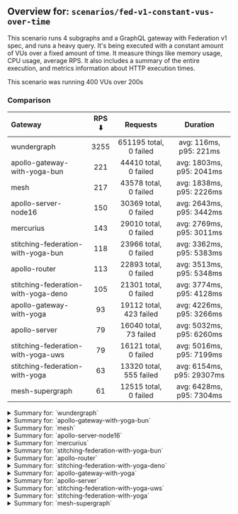 ## Overview for: `scenarios/fed-v1-constant-vus-over-time`


This scenario runs 4 subgraphs and a GraphQL gateway with Federation v1 spec, and runs a heavy query. It's being executed with a constant amount of VUs over a fixed amount of time. It measure things like memory usage, CPU usage, average RPS. It also includes a summary of the entire execution, and metrics information about HTTP execution times.


This scenario was running 400 VUs over 200s


### Comparison


| Gateway                             | RPS ⬇️ |        Requests         |         Duration          |
| :---------------------------------- | :----: | :---------------------: | :-----------------------: |
| wundergraph                         |  3255  | 651195 total, 0 failed  |  avg: 116ms, p95: 221ms   |
| apollo-gateway-with-yoga-bun        |  221   |  44410 total, 0 failed  | avg: 1803ms, p95: 2041ms  |
| mesh                                |  217   |  43578 total, 0 failed  | avg: 1838ms, p95: 2226ms  |
| apollo-server-node16                |  150   |  30369 total, 0 failed  | avg: 2643ms, p95: 3442ms  |
| mercurius                           |  143   |  29010 total, 0 failed  | avg: 2769ms, p95: 3011ms  |
| stitching-federation-with-yoga-bun  |  118   |  23966 total, 0 failed  | avg: 3362ms, p95: 5383ms  |
| apollo-router                       |  113   |  22893 total, 0 failed  | avg: 3513ms, p95: 5348ms  |
| stitching-federation-with-yoga-deno |  105   |  21301 total, 0 failed  | avg: 3774ms, p95: 4128ms  |
| apollo-gateway-with-yoga            |   93   | 19112 total, 423 failed | avg: 4226ms, p95: 3266ms  |
| apollo-server                       |   79   | 16040 total, 73 failed  | avg: 5032ms, p95: 6260ms  |
| stitching-federation-with-yoga-uws  |   79   |  16121 total, 0 failed  | avg: 5016ms, p95: 7199ms  |
| stitching-federation-with-yoga      |   63   | 13320 total, 555 failed | avg: 6154ms, p95: 29307ms |
| mesh-supergraph                     |   61   |  12515 total, 0 failed  | avg: 6428ms, p95: 7304ms  |



<details>
  <summary>Summary for: `wundergraph`</summary>

  **K6 Output**




```
     ✓ response code was 200
     ✓ no graphql errors
     ✓ valid response structure

     checks.........................: 100.00% ✓ 1953585     ✗ 0     
     data_received..................: 94 MB   472 kB/s
     data_sent......................: 773 MB  3.9 MB/s
     http_req_blocked...............: avg=118.5µs  min=700ns   med=1.5µs    max=471.49ms p(90)=2.8µs    p(95)=3.7µs   
     http_req_connecting............: avg=109.43µs min=0s      med=0s       max=367.6ms  p(90)=0s       p(95)=0s      
     http_req_duration..............: avg=115.82ms min=238.6µs med=105.01ms max=896.41ms p(90)=179.09ms p(95)=220.69ms
       { expected_response:true }...: avg=115.82ms min=238.6µs med=105.01ms max=896.41ms p(90)=179.09ms p(95)=220.69ms
   ✓ http_req_failed................: 0.00%   ✓ 0           ✗ 651195
     http_req_receiving.............: avg=532.27µs min=10.1µs  med=20.6µs   max=377.63ms p(90)=63.2µs   p(95)=210.1µs 
     http_req_sending...............: avg=229.71µs min=5.5µs   med=9.29µs   max=285.64ms p(90)=23.3µs   p(95)=93µs    
     http_req_tls_handshaking.......: avg=0s       min=0s      med=0s       max=0s       p(90)=0s       p(95)=0s      
     http_req_waiting...............: avg=115.06ms min=208.5µs med=104.48ms max=896.37ms p(90)=177.49ms p(95)=218.61ms
     http_reqs......................: 651195  3255.223712/s
     iteration_duration.............: avg=122.71ms min=331.7µs med=109.31ms max=896.55ms p(90)=190.98ms p(95)=236.57ms
     iterations.....................: 651195  3255.223712/s
     vus............................: 400     min=400       max=400 
     vus_max........................: 400     min=400       max=400 
```


**Performance Overview**


<img src="https://imagedelivery.net/KYe9TScr4TldYHA48pczVg/8140c959-772a-48b6-ff63-32728a1e0100/public" alt="Performance Overview" />


**Subgraphs Overview**


<img src="https://imagedelivery.net/KYe9TScr4TldYHA48pczVg/7b16d808-efe8-4f92-5834-ac042970c100/public" alt="Subgraphs Overview" />


**HTTP Overview**


<img src="https://imagedelivery.net/KYe9TScr4TldYHA48pczVg/580c2cca-397e-4b11-0c45-76eb97a91700/public" alt="HTTP Overview" />


  </details>

<details>
  <summary>Summary for: `apollo-gateway-with-yoga-bun`</summary>

  **K6 Output**




```
     ✓ response code was 200
     ✓ no graphql errors
     ✓ valid response structure

     checks.........................: 100.00% ✓ 133230     ✗ 0    
     data_received..................: 224 MB  1.1 MB/s
     data_sent......................: 53 MB   263 kB/s
     http_req_blocked...............: avg=421.82µs min=700ns  med=1.6µs max=94.61ms  p(90)=2.2µs   p(95)=2.8µs  
     http_req_connecting............: avg=413.17µs min=0s     med=0s    max=90.06ms  p(90)=0s      p(95)=0s     
     http_req_duration..............: avg=1.8s     min=1.13s  med=1.76s max=5.43s    p(90)=1.96s   p(95)=2.04s  
       { expected_response:true }...: avg=1.8s     min=1.13s  med=1.76s max=5.43s    p(90)=1.96s   p(95)=2.04s  
   ✓ http_req_failed................: 0.00%   ✓ 0          ✗ 44410
     http_req_receiving.............: avg=270.32µs min=14.7µs med=30µs  max=85.18ms  p(90)=51.09µs p(95)=59.49µs
     http_req_sending...............: avg=78.85µs  min=4.89µs med=10µs  max=123.16ms p(90)=18.99µs p(95)=25.4µs 
     http_req_tls_handshaking.......: avg=0s       min=0s     med=0s    max=0s       p(90)=0s      p(95)=0s     
     http_req_waiting...............: avg=1.8s     min=1.1s   med=1.76s max=5.43s    p(90)=1.96s   p(95)=2.04s  
     http_reqs......................: 44410   221.525098/s
     iteration_duration.............: avg=1.8s     min=1.13s  med=1.76s max=5.43s    p(90)=1.96s   p(95)=2.04s  
     iterations.....................: 44410   221.525098/s
     vus............................: 400     min=400      max=400
     vus_max........................: 400     min=400      max=400
```


**Performance Overview**


<img src="https://imagedelivery.net/KYe9TScr4TldYHA48pczVg/4a65e1fc-898b-4bf9-702a-86d682552500/public" alt="Performance Overview" />


**Subgraphs Overview**


<img src="https://imagedelivery.net/KYe9TScr4TldYHA48pczVg/31ca8ae0-8e43-4645-522b-e057cc664b00/public" alt="Subgraphs Overview" />


**HTTP Overview**


<img src="https://imagedelivery.net/KYe9TScr4TldYHA48pczVg/005bfc22-bb84-4fd0-26f7-da2241839b00/public" alt="HTTP Overview" />


  </details>

<details>
  <summary>Summary for: `mesh`</summary>

  **K6 Output**




```
     ✓ response code was 200
     ✓ no graphql errors
     ✓ valid response structure

     checks.........................: 100.00% ✓ 130734     ✗ 0    
     data_received..................: 56 MB   277 kB/s
     data_sent......................: 52 MB   258 kB/s
     http_req_blocked...............: avg=566.66µs min=1µs      med=2.1µs  max=115.6ms p(90)=3.3µs  p(95)=4.3µs  
     http_req_connecting............: avg=554.6µs  min=0s       med=0s     max=91.04ms p(90)=0s     p(95)=0s     
     http_req_duration..............: avg=1.83s    min=760.51ms med=1.8s   max=4.71s   p(90)=2.06s  p(95)=2.22s  
       { expected_response:true }...: avg=1.83s    min=760.51ms med=1.8s   max=4.71s   p(90)=2.06s  p(95)=2.22s  
   ✓ http_req_failed................: 0.00%   ✓ 0          ✗ 43578
     http_req_receiving.............: avg=97.22µs  min=15.6µs   med=41.1µs max=56.91ms p(90)=75.1µs p(95)=118.8µs
     http_req_sending...............: avg=129.74µs min=7.4µs    med=13.5µs max=90.09ms p(90)=28.7µs p(95)=69.3µs 
     http_req_tls_handshaking.......: avg=0s       min=0s       med=0s     max=0s      p(90)=0s     p(95)=0s     
     http_req_waiting...............: avg=1.83s    min=760.46ms med=1.8s   max=4.7s    p(90)=2.06s  p(95)=2.22s  
     http_reqs......................: 43578   217.064027/s
     iteration_duration.............: avg=1.83s    min=760.68ms med=1.8s   max=4.73s   p(90)=2.06s  p(95)=2.22s  
     iterations.....................: 43578   217.064027/s
     vus............................: 216     min=216      max=400
     vus_max........................: 400     min=400      max=400
```


**Performance Overview**


<img src="https://imagedelivery.net/KYe9TScr4TldYHA48pczVg/35fefc51-920e-4c88-cb7a-15305a1bb900/public" alt="Performance Overview" />


**Subgraphs Overview**


<img src="https://imagedelivery.net/KYe9TScr4TldYHA48pczVg/1a2a4370-1c3c-4cbc-92ff-e225991bad00/public" alt="Subgraphs Overview" />


**HTTP Overview**


<img src="https://imagedelivery.net/KYe9TScr4TldYHA48pczVg/87081708-1b3b-44b2-384c-ed0524372d00/public" alt="HTTP Overview" />


  </details>

<details>
  <summary>Summary for: `apollo-server-node16`</summary>

  **K6 Output**




```
     ✓ response code was 200
     ✓ no graphql errors
     ✓ valid response structure

     checks.........................: 100.00% ✓ 91107      ✗ 0    
     data_received..................: 159 MB  788 kB/s
     data_sent......................: 36 MB   179 kB/s
     http_req_blocked...............: avg=616.14µs min=800ns  med=1.7µs  max=131.14ms p(90)=2.7µs  p(95)=3.3µs  
     http_req_connecting............: avg=603.1µs  min=0s     med=0s     max=102.75ms p(90)=0s     p(95)=0s     
     http_req_duration..............: avg=2.64s    min=1.62s  med=2.5s   max=6.65s    p(90)=3.18s  p(95)=3.44s  
       { expected_response:true }...: avg=2.64s    min=1.62s  med=2.5s   max=6.65s    p(90)=3.18s  p(95)=3.44s  
   ✓ http_req_failed................: 0.00%   ✓ 0          ✗ 30369
     http_req_receiving.............: avg=73.77µs  min=17.5µs med=40.8µs max=31.15ms  p(90)=63µs   p(95)=75.05µs
     http_req_sending...............: avg=130.09µs min=6.1µs  med=10.9µs max=48.72ms  p(90)=23.9µs p(95)=27.3µs 
     http_req_tls_handshaking.......: avg=0s       min=0s     med=0s     max=0s       p(90)=0s     p(95)=0s     
     http_req_waiting...............: avg=2.64s    min=1.62s  med=2.5s   max=6.65s    p(90)=3.18s  p(95)=3.44s  
     http_reqs......................: 30369   150.821542/s
     iteration_duration.............: avg=2.64s    min=1.63s  med=2.5s   max=6.69s    p(90)=3.18s  p(95)=3.44s  
     iterations.....................: 30369   150.821542/s
     vus............................: 252     min=252      max=400
     vus_max........................: 400     min=400      max=400
```


**Performance Overview**


<img src="https://imagedelivery.net/KYe9TScr4TldYHA48pczVg/c089dcdc-fde8-4a30-9abc-6df1a3f1bc00/public" alt="Performance Overview" />


**Subgraphs Overview**


<img src="https://imagedelivery.net/KYe9TScr4TldYHA48pczVg/1bc9abb4-8149-4430-6dad-af7896115d00/public" alt="Subgraphs Overview" />


**HTTP Overview**


<img src="https://imagedelivery.net/KYe9TScr4TldYHA48pczVg/1a1932b4-bd48-445c-8443-12cc32321900/public" alt="HTTP Overview" />


  </details>

<details>
  <summary>Summary for: `mercurius`</summary>

  **K6 Output**




```
     ✓ response code was 200
     ✓ no graphql errors
     ✓ valid response structure

     checks.........................: 100.00% ✓ 87030      ✗ 0    
     data_received..................: 131 MB  649 kB/s
     data_sent......................: 34 MB   171 kB/s
     http_req_blocked...............: avg=601.41µs min=1µs    med=2.1µs  max=146.59ms p(90)=3.2µs  p(95)=4µs   
     http_req_connecting............: avg=590.37µs min=0s     med=0s     max=146.56ms p(90)=0s     p(95)=0s    
     http_req_duration..............: avg=2.76s    min=1.47s  med=2.76s  max=6.26s    p(90)=2.95s  p(95)=3.01s 
       { expected_response:true }...: avg=2.76s    min=1.47s  med=2.76s  max=6.26s    p(90)=2.95s  p(95)=3.01s 
   ✓ http_req_failed................: 0.00%   ✓ 0          ✗ 29010
     http_req_receiving.............: avg=54.3µs   min=17.8µs med=44.8µs max=23.45ms  p(90)=75.7µs p(95)=85.3µs
     http_req_sending...............: avg=52.45µs  min=6.4µs  med=12.3µs max=36.49ms  p(90)=24.8µs p(95)=30.7µs
     http_req_tls_handshaking.......: avg=0s       min=0s     med=0s     max=0s       p(90)=0s     p(95)=0s    
     http_req_waiting...............: avg=2.76s    min=1.47s  med=2.76s  max=6.26s    p(90)=2.95s  p(95)=3.01s 
     http_reqs......................: 29010   143.992148/s
     iteration_duration.............: avg=2.76s    min=1.47s  med=2.76s  max=6.26s    p(90)=2.95s  p(95)=3.01s 
     iterations.....................: 29010   143.992148/s
     vus............................: 246     min=246      max=400
     vus_max........................: 400     min=400      max=400
```


**Performance Overview**


<img src="https://imagedelivery.net/KYe9TScr4TldYHA48pczVg/8408a9ca-f825-404c-7ed9-1ec9636d9200/public" alt="Performance Overview" />


**Subgraphs Overview**


<img src="https://imagedelivery.net/KYe9TScr4TldYHA48pczVg/593d9fd3-8ceb-4339-31d3-c3d7b990bd00/public" alt="Subgraphs Overview" />


**HTTP Overview**


<img src="https://imagedelivery.net/KYe9TScr4TldYHA48pczVg/ab074edc-7a6c-4018-30ff-3a60fb8f5300/public" alt="HTTP Overview" />


  </details>

<details>
  <summary>Summary for: `stitching-federation-with-yoga-bun`</summary>

  **K6 Output**




```
     ✓ response code was 200
     ✓ no graphql errors
     ✓ valid response structure

     checks.........................: 100.00% ✓ 71898      ✗ 0    
     data_received..................: 121 MB  598 kB/s
     data_sent......................: 28 MB   141 kB/s
     http_req_blocked...............: avg=1.53ms   min=1.1µs    med=2.1µs  max=197.84ms p(90)=3.4µs  p(95)=4.8µs   
     http_req_connecting............: avg=1.51ms   min=0s       med=0s     max=197.66ms p(90)=0s     p(95)=0s      
     http_req_duration..............: avg=3.36s    min=144.35ms med=3.22s  max=8.35s    p(90)=4.13s  p(95)=5.38s   
       { expected_response:true }...: avg=3.36s    min=144.35ms med=3.22s  max=8.35s    p(90)=4.13s  p(95)=5.38s   
   ✓ http_req_failed................: 0.00%   ✓ 0          ✗ 23966
     http_req_receiving.............: avg=385.32µs min=18.7µs   med=43.1µs max=174.96ms p(90)=81.9µs p(95)=244.61µs
     http_req_sending...............: avg=361.21µs min=7.3µs    med=13.3µs max=222.82ms p(90)=31.8µs p(95)=126.18µs
     http_req_tls_handshaking.......: avg=0s       min=0s       med=0s     max=0s       p(90)=0s     p(95)=0s      
     http_req_waiting...............: avg=3.36s    min=143.72ms med=3.22s  max=8.35s    p(90)=4.13s  p(95)=5.38s   
     http_reqs......................: 23966   118.375851/s
     iteration_duration.............: avg=3.36s    min=264.58ms med=3.22s  max=8.35s    p(90)=4.13s  p(95)=5.38s   
     iterations.....................: 23966   118.375851/s
     vus............................: 200     min=200      max=400
     vus_max........................: 400     min=400      max=400
```


**Performance Overview**


<img src="https://imagedelivery.net/KYe9TScr4TldYHA48pczVg/441ce9b3-63d7-4c63-7935-40db7dd4a200/public" alt="Performance Overview" />


**Subgraphs Overview**


<img src="https://imagedelivery.net/KYe9TScr4TldYHA48pczVg/41ce1af7-e909-40a3-a1f7-ca9305c7e000/public" alt="Subgraphs Overview" />


**HTTP Overview**


<img src="https://imagedelivery.net/KYe9TScr4TldYHA48pczVg/376ee357-ee23-4b7d-5cec-44f66be9cb00/public" alt="HTTP Overview" />


  </details>

<details>
  <summary>Summary for: `apollo-router`</summary>

  **K6 Output**




```
     ✓ response code was 200
     ✓ no graphql errors
     ✓ valid response structure

     checks.........................: 100.00% ✓ 68679      ✗ 0    
     data_received..................: 116 MB  572 kB/s
     data_sent......................: 27 MB   134 kB/s
     http_req_blocked...............: avg=1.68ms   min=1.6µs    med=3.4µs  max=195.19ms p(90)=5.5µs   p(95)=20.4µs 
     http_req_connecting............: avg=1.64ms   min=0s       med=0s     max=147.48ms p(90)=0s      p(95)=0s     
     http_req_duration..............: avg=3.51s    min=583.46ms med=3.49s  max=8.9s     p(90)=4.87s   p(95)=5.34s  
       { expected_response:true }...: avg=3.51s    min=583.46ms med=3.49s  max=8.9s     p(90)=4.87s   p(95)=5.34s  
   ✓ http_req_failed................: 0.00%   ✓ 0          ✗ 22893
     http_req_receiving.............: avg=97.71µs  min=28.8µs   med=80.9µs max=18.35ms  p(90)=130.3µs p(95)=157.5µs
     http_req_sending...............: avg=295.11µs min=10.2µs   med=22.9µs max=88.95ms  p(90)=48.7µs  p(95)=66.1µs 
     http_req_tls_handshaking.......: avg=0s       min=0s       med=0s     max=0s       p(90)=0s      p(95)=0s     
     http_req_waiting...............: avg=3.51s    min=583.31ms med=3.48s  max=8.9s     p(90)=4.87s   p(95)=5.34s  
     http_reqs......................: 22893   113.257605/s
     iteration_duration.............: avg=3.51s    min=584.06ms med=3.49s  max=8.91s    p(90)=4.88s   p(95)=5.35s  
     iterations.....................: 22893   113.257605/s
     vus............................: 222     min=222      max=400
     vus_max........................: 400     min=400      max=400
```


**Performance Overview**


<img src="https://imagedelivery.net/KYe9TScr4TldYHA48pczVg/a59458bc-9852-4595-7111-0202f8201600/public" alt="Performance Overview" />


**Subgraphs Overview**


<img src="https://imagedelivery.net/KYe9TScr4TldYHA48pczVg/743e5722-4522-4e41-f347-f8226be70c00/public" alt="Subgraphs Overview" />


**HTTP Overview**


<img src="https://imagedelivery.net/KYe9TScr4TldYHA48pczVg/f86614ed-5d51-44e1-b4b9-c6d7e1574900/public" alt="HTTP Overview" />


  </details>

<details>
  <summary>Summary for: `stitching-federation-with-yoga-deno`</summary>

  **K6 Output**




```
     ✓ response code was 200
     ✓ no graphql errors
     ✓ valid response structure

     checks.........................: 100.00% ✓ 63903      ✗ 0    
     data_received..................: 108 MB  537 kB/s
     data_sent......................: 25 MB   126 kB/s
     http_req_blocked...............: avg=83µs    min=900ns  med=1.9µs  max=23.69ms p(90)=3.3µs  p(95)=4.4µs  
     http_req_connecting............: avg=77.46µs min=0s     med=0s     max=23.65ms p(90)=0s     p(95)=0s     
     http_req_duration..............: avg=3.77s   min=1.53s  med=3.76s  max=6.3s    p(90)=3.99s  p(95)=4.12s  
       { expected_response:true }...: avg=3.77s   min=1.53s  med=3.76s  max=6.3s    p(90)=3.99s  p(95)=4.12s  
   ✓ http_req_failed................: 0.00%   ✓ 0          ✗ 21301
     http_req_receiving.............: avg=98.34µs min=16.5µs med=33.4µs max=29.13ms p(90)=80µs   p(95)=112.2µs
     http_req_sending...............: avg=49.9µs  min=6.2µs  med=11.4µs max=16.3ms  p(90)=24.6µs p(95)=97.1µs 
     http_req_tls_handshaking.......: avg=0s      min=0s     med=0s     max=0s      p(90)=0s     p(95)=0s     
     http_req_waiting...............: avg=3.77s   min=1.53s  med=3.76s  max=6.3s    p(90)=3.99s  p(95)=4.12s  
     http_reqs......................: 21301   105.727115/s
     iteration_duration.............: avg=3.77s   min=1.53s  med=3.76s  max=6.3s    p(90)=3.99s  p(95)=4.12s  
     iterations.....................: 21301   105.727115/s
     vus............................: 332     min=332      max=400
     vus_max........................: 400     min=400      max=400
```


**Performance Overview**


<img src="https://imagedelivery.net/KYe9TScr4TldYHA48pczVg/39ae16d8-84bc-4870-bffa-7c94fdfa7f00/public" alt="Performance Overview" />


**Subgraphs Overview**


<img src="https://imagedelivery.net/KYe9TScr4TldYHA48pczVg/081a2f3b-bf6c-40ca-9e13-c69f24e88c00/public" alt="Subgraphs Overview" />


**HTTP Overview**


<img src="https://imagedelivery.net/KYe9TScr4TldYHA48pczVg/ea933eac-91fd-4ebe-3a0f-11f1e6b54900/public" alt="HTTP Overview" />


  </details>

<details>
  <summary>Summary for: `apollo-gateway-with-yoga`</summary>

  **K6 Output**




```
     ✗ response code was 200
      ↳  97% — ✓ 18689 / ✗ 423
     ✗ no graphql errors
      ↳  97% — ✓ 18689 / ✗ 423
     ✓ valid response structure

     checks.........................: 98.51% ✓ 56067     ✗ 846  
     data_received..................: 95 MB  465 kB/s
     data_sent......................: 23 MB  111 kB/s
     http_req_blocked...............: avg=1.44ms   min=1.1µs med=2.8µs  max=178.02ms p(90)=4.89µs p(95)=19.9µs  
     http_req_connecting............: avg=1.4ms    min=0s    med=0s     max=177.98ms p(90)=0s     p(95)=0s      
     http_req_duration..............: avg=4.22s    min=1.61s med=2.69s  max=1m0s     p(90)=3.06s  p(95)=3.26s   
       { expected_response:true }...: avg=2.96s    min=1.61s med=2.68s  max=59.74s   p(90)=3.02s  p(95)=3.13s   
   ✓ http_req_failed................: 2.21%  ✓ 423       ✗ 18689
     http_req_receiving.............: avg=84.03µs  min=0s    med=64.1µs max=20.32ms  p(90)=95.9µs p(95)=113.34µs
     http_req_sending...............: avg=352.84µs min=6.5µs med=16.5µs max=73.86ms  p(90)=33.7µs p(95)=87.29µs 
     http_req_tls_handshaking.......: avg=0s       min=0s    med=0s     max=0s       p(90)=0s     p(95)=0s      
     http_req_waiting...............: avg=4.22s    min=1.61s med=2.69s  max=1m0s     p(90)=3.06s  p(95)=3.26s   
     http_reqs......................: 19112  93.167395/s
     iteration_duration.............: avg=4.22s    min=1.61s med=2.69s  max=1m0s     p(90)=3.06s  p(95)=3.26s   
     iterations.....................: 19112  93.167395/s
     vus............................: 50     min=50      max=400
     vus_max........................: 400    min=400     max=400
```


**Performance Overview**


<img src="https://imagedelivery.net/KYe9TScr4TldYHA48pczVg/13e8cccc-ab73-48c7-3ba9-da6f6e548d00/public" alt="Performance Overview" />


**Subgraphs Overview**


<img src="https://imagedelivery.net/KYe9TScr4TldYHA48pczVg/a46a6a26-0c7f-45c0-a917-68ce55998e00/public" alt="Subgraphs Overview" />


**HTTP Overview**


<img src="https://imagedelivery.net/KYe9TScr4TldYHA48pczVg/cb31e941-06b6-482c-dd50-852573305800/public" alt="HTTP Overview" />


  </details>

<details>
  <summary>Summary for: `apollo-server`</summary>

  **K6 Output**




```
     ✗ response code was 200
      ↳  99% — ✓ 15967 / ✗ 73
     ✗ no graphql errors
      ↳  99% — ✓ 15967 / ✗ 73
     ✓ valid response structure

     checks.........................: 99.69% ✓ 47901     ✗ 146  
     data_received..................: 83 MB  411 kB/s
     data_sent......................: 19 MB  94 kB/s
     http_req_blocked...............: avg=2.38ms   min=1.1µs med=2.29µs max=181.32ms p(90)=3.6µs  p(95)=14µs   
     http_req_connecting............: avg=2.34ms   min=0s    med=0s     max=165.62ms p(90)=0s     p(95)=0s     
     http_req_duration..............: avg=5.03s    min=3.2s  med=4.44s  max=1m0s     p(90)=5.62s  p(95)=6.26s  
       { expected_response:true }...: avg=4.78s    min=3.2s  med=4.43s  max=59.72s   p(90)=5.61s  p(95)=6.19s  
   ✓ http_req_failed................: 0.45%  ✓ 73        ✗ 15967
     http_req_receiving.............: avg=74.82µs  min=0s    med=58.8µs max=22.36ms  p(90)=87.5µs p(95)=103.8µs
     http_req_sending...............: avg=521.83µs min=8µs   med=14µs   max=132.31ms p(90)=30.8µs p(95)=42.6µs 
     http_req_tls_handshaking.......: avg=0s       min=0s    med=0s     max=0s       p(90)=0s     p(95)=0s     
     http_req_waiting...............: avg=5.03s    min=3.2s  med=4.44s  max=1m0s     p(90)=5.62s  p(95)=6.25s  
     http_reqs......................: 16040  79.043558/s
     iteration_duration.............: avg=5.03s    min=3.2s  med=4.44s  max=1m0s     p(90)=5.62s  p(95)=6.27s  
     iterations.....................: 16040  79.043558/s
     vus............................: 74     min=74      max=400
     vus_max........................: 400    min=400     max=400
```


**Performance Overview**


<img src="https://imagedelivery.net/KYe9TScr4TldYHA48pczVg/13b66e52-4de6-4318-4c99-62fb46bd1400/public" alt="Performance Overview" />


**Subgraphs Overview**


<img src="https://imagedelivery.net/KYe9TScr4TldYHA48pczVg/6eb98277-a524-4911-38fc-2ae75c2f3600/public" alt="Subgraphs Overview" />


**HTTP Overview**


<img src="https://imagedelivery.net/KYe9TScr4TldYHA48pczVg/fe84dca9-c18d-426d-44a2-9a5516c29300/public" alt="HTTP Overview" />


  </details>

<details>
  <summary>Summary for: `stitching-federation-with-yoga-uws`</summary>

  **K6 Output**




```
     ✓ response code was 200
     ✓ no graphql errors
     ✓ valid response structure

     checks.........................: 100.00% ✓ 48363     ✗ 0    
     data_received..................: 82 MB   402 kB/s
     data_sent......................: 19 MB   94 kB/s
     http_req_blocked...............: avg=1.5ms    min=1µs    med=2.1µs  max=110.25ms p(90)=3.8µs  p(95)=12.1µs
     http_req_connecting............: avg=1.48ms   min=0s     med=0s     max=110.23ms p(90)=0s     p(95)=0s    
     http_req_duration..............: avg=5.01s    min=2.91s  med=4.82s  max=11.94s   p(90)=5.59s  p(95)=7.19s 
       { expected_response:true }...: avg=5.01s    min=2.91s  med=4.82s  max=11.94s   p(90)=5.59s  p(95)=7.19s 
   ✓ http_req_failed................: 0.00%   ✓ 0         ✗ 16121
     http_req_receiving.............: avg=65.4µs   min=20.7µs med=52.6µs max=19.06ms  p(90)=83.4µs p(95)=96.7µs
     http_req_sending...............: avg=293.68µs min=7.1µs  med=13.1µs max=76.48ms  p(90)=29.7µs p(95)=98.6µs
     http_req_tls_handshaking.......: avg=0s       min=0s     med=0s     max=0s       p(90)=0s     p(95)=0s    
     http_req_waiting...............: avg=5.01s    min=2.91s  med=4.82s  max=11.93s   p(90)=5.59s  p(95)=7.19s 
     http_reqs......................: 16121   79.339599/s
     iteration_duration.............: avg=5.01s    min=2.91s  med=4.82s  max=12.02s   p(90)=5.59s  p(95)=7.19s 
     iterations.....................: 16121   79.339599/s
     vus............................: 173     min=173     max=400
     vus_max........................: 400     min=400     max=400
```


**Performance Overview**


<img src="https://imagedelivery.net/KYe9TScr4TldYHA48pczVg/825598d5-35c7-4e9c-6abb-ee21b7899800/public" alt="Performance Overview" />


**Subgraphs Overview**


<img src="https://imagedelivery.net/KYe9TScr4TldYHA48pczVg/f3f712f1-75ae-49dd-148e-0809c08d7800/public" alt="Subgraphs Overview" />


**HTTP Overview**


<img src="https://imagedelivery.net/KYe9TScr4TldYHA48pczVg/80868941-1e3f-443a-7231-9fe0954b2f00/public" alt="HTTP Overview" />


  </details>

<details>
  <summary>Summary for: `stitching-federation-with-yoga`</summary>

  **K6 Output**




```
     ✗ response code was 200
      ↳  95% — ✓ 12765 / ✗ 555
     ✗ no graphql errors
      ↳  95% — ✓ 12765 / ✗ 555
     ✓ valid response structure

     checks.........................: 97.18% ✓ 38295     ✗ 1110 
     data_received..................: 65 MB  308 kB/s
     data_sent......................: 16 MB  75 kB/s
     http_req_blocked...............: avg=1.95ms   min=1.2µs med=2.9µs  max=130.83ms p(90)=14.5µs  p(95)=7.39ms  
     http_req_connecting............: avg=1.88ms   min=0s    med=0s     max=109.97ms p(90)=0s      p(95)=6.63ms  
     http_req_duration..............: avg=6.15s    min=2.11s med=3.26s  max=1m0s     p(90)=4.06s   p(95)=29.3s   
       { expected_response:true }...: avg=3.81s    min=2.11s med=3.25s  max=58.61s   p(90)=3.75s   p(95)=4.58s   
   ✓ http_req_failed................: 4.16%  ✓ 555       ✗ 12765
     http_req_receiving.............: avg=85.34µs  min=0s    med=66.9µs max=20.21ms  p(90)=102.6µs p(95)=120.5µs 
     http_req_sending...............: avg=282.92µs min=7.8µs med=17.8µs max=83.69ms  p(90)=49.3µs  p(95)=322.13µs
     http_req_tls_handshaking.......: avg=0s       min=0s    med=0s     max=0s       p(90)=0s      p(95)=0s      
     http_req_waiting...............: avg=6.15s    min=2.11s med=3.26s  max=1m0s     p(90)=4.06s   p(95)=29.3s   
     http_reqs......................: 13320  63.075372/s
     iteration_duration.............: avg=6.16s    min=2.11s med=3.26s  max=1m0s     p(90)=4.06s   p(95)=29.3s   
     iterations.....................: 13320  63.075372/s
     vus............................: 32     min=32      max=400
     vus_max........................: 400    min=400     max=400
```


**Performance Overview**


<img src="https://imagedelivery.net/KYe9TScr4TldYHA48pczVg/c82e49bb-cb9a-4034-b8f6-69b0d985d100/public" alt="Performance Overview" />


**Subgraphs Overview**


<img src="https://imagedelivery.net/KYe9TScr4TldYHA48pczVg/defd8c44-897b-4ad3-f12c-1c65021e6f00/public" alt="Subgraphs Overview" />


**HTTP Overview**


<img src="https://imagedelivery.net/KYe9TScr4TldYHA48pczVg/1be20b87-a932-421b-8f80-be73ef00e000/public" alt="HTTP Overview" />


  </details>

<details>
  <summary>Summary for: `mesh-supergraph`</summary>

  **K6 Output**




```
     ✓ response code was 200
     ✓ no graphql errors
     ✓ valid response structure

     checks.........................: 100.00% ✓ 37545     ✗ 0    
     data_received..................: 63 MB   314 kB/s
     data_sent......................: 15 MB   74 kB/s
     http_req_blocked...............: avg=2.89ms  min=1.1µs med=2.29µs max=227.95ms p(90)=4.3µs  p(95)=13.6µs  
     http_req_connecting............: avg=2.83ms  min=0s    med=0s     max=227.88ms p(90)=0s     p(95)=0s      
     http_req_duration..............: avg=6.42s   min=2.24s med=6.39s  max=9.66s    p(90)=7.07s  p(95)=7.3s    
       { expected_response:true }...: avg=6.42s   min=2.24s med=6.39s  max=9.66s    p(90)=7.07s  p(95)=7.3s    
   ✓ http_req_failed................: 0.00%   ✓ 0         ✗ 12515
     http_req_receiving.............: avg=76.66µs min=23µs  med=56.7µs max=16.31ms  p(90)=91.5µs p(95)=111.9µs 
     http_req_sending...............: avg=1.64ms  min=7.6µs med=14.1µs max=152.73ms p(90)=31.2µs p(95)=115.16µs
     http_req_tls_handshaking.......: avg=0s      min=0s    med=0s     max=0s       p(90)=0s     p(95)=0s      
     http_req_waiting...............: avg=6.42s   min=2.24s med=6.39s  max=9.64s    p(90)=7.07s  p(95)=7.3s    
     http_reqs......................: 12515   61.977888/s
     iteration_duration.............: avg=6.43s   min=2.24s med=6.4s   max=9.79s    p(90)=7.07s  p(95)=7.3s    
     iterations.....................: 12515   61.977888/s
     vus............................: 123     min=123     max=400
     vus_max........................: 400     min=400     max=400
```


**Performance Overview**


<img src="https://imagedelivery.net/KYe9TScr4TldYHA48pczVg/566b0c4f-80bc-4ddf-0e0a-5e0fc75d8000/public" alt="Performance Overview" />


**Subgraphs Overview**


<img src="https://imagedelivery.net/KYe9TScr4TldYHA48pczVg/4dfacbaf-2a0a-4aae-6ce8-f41d0d173000/public" alt="Subgraphs Overview" />


**HTTP Overview**


<img src="https://imagedelivery.net/KYe9TScr4TldYHA48pczVg/bc802843-2db3-4130-d7aa-49630c2a8f00/public" alt="HTTP Overview" />


  </details>
